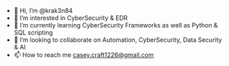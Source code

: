 - 👋 Hi, I’m @krak3n84
- 👀 I’m interested in CyberSecurity & EDR
- 🌱 I’m currently learning CyberSecurity Frameworks as well as Python & SQL scripting
- 💞️ I’m looking to collaborate on Automation, CyberSecurity, Data Security & AI
- 📫 How to reach me casey.craft1226@gmail.com

<!---
krak3n84/krak3n84 is a ✨ special ✨ repository because its `README.md` (this file) appears on your GitHub profile.
You can click the Preview link to take a look at your changes.
--->
